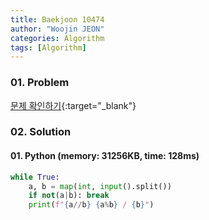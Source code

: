 ```yaml
---
title: Baekjoon 10474
author: "Woojin JEON"
categories: Algorithm
tags: [Algorithm]
---
```


### 01. Problem

[문제 확인하기](https://www.acmicpc.net/problem/10474){:target="_blank"}

### 02. Solution

#### 01. Python (memory: 31256KB, time: 128ms)

```Python
while True:
    a, b = map(int, input().split())
    if not(a|b): break
    print(f"{a//b} {a%b} / {b}")
```
